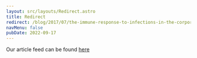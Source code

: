```yaml
---
layout: src/layouts/Redirect.astro
title: Redirect
redirect: /blog/2017/07/the-immune-response-to-infections-in-the-corporate-body/
navMenu: false
pubDate: 2022-09-17
---
```

<div>
Our article feed can be found <a href="/blog/2017/07/the-immune-response-to-infections-in-the-corporate-body/">here</a>
</div>
